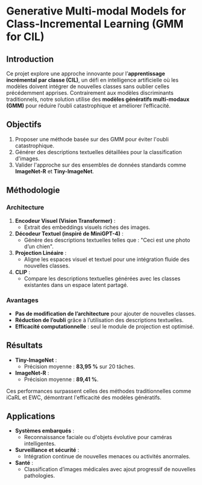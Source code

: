 # Generative Multi-modal Models for Class-Incremental Learning (GMM for CIL)

## Introduction

Ce projet explore une approche innovante pour l’**apprentissage incrémental par classe (CIL)**, un défi en intelligence artificielle où les modèles doivent intégrer de nouvelles classes sans oublier celles précédemment apprises. Contrairement aux modèles discriminants traditionnels, notre solution utilise des **modèles génératifs multi-modaux (GMM)** pour réduire l’oubli catastrophique et améliorer l’efficacité.

## Objectifs

1. Proposer une méthode basée sur des GMM pour éviter l'oubli catastrophique.
2. Générer des descriptions textuelles détaillées pour la classification d'images.
3. Valider l'approche sur des ensembles de données standards comme **ImageNet-R** et **Tiny-ImageNet**.

## Méthodologie

### Architecture

1. **Encodeur Visuel (Vision Transformer)** :
   - Extrait des embeddings visuels riches des images.
2. **Décodeur Textuel (inspiré de MiniGPT-4)** :
   - Génère des descriptions textuelles telles que : "Ceci est une photo d’un chien".
3. **Projection Linéaire** :
   - Aligne les espaces visuel et textuel pour une intégration fluide des nouvelles classes.
4. **CLIP** :
   - Compare les descriptions textuelles générées avec les classes existantes dans un espace latent partagé.

### Avantages

- **Pas de modification de l’architecture** pour ajouter de nouvelles classes.
- **Réduction de l’oubli** grâce à l’utilisation des descriptions textuelles.
- **Efficacité computationnelle** : seul le module de projection est optimisé.

## Résultats

- **Tiny-ImageNet** :
  - Précision moyenne : **83,95 %** sur 20 tâches.
- **ImageNet-R** :
  - Précision moyenne : **89,41 %**.

Ces performances surpassent celles des méthodes traditionnelles comme iCaRL et EWC, démontrant l'efficacité des modèles génératifs.

## Applications

- **Systèmes embarqués** :
  - Reconnaissance faciale ou d'objets évolutive pour caméras intelligentes.
- **Surveillance et sécurité** :
  - Intégration continue de nouvelles menaces ou activités anormales.
- **Santé** :
  - Classification d’images médicales avec ajout progressif de nouvelles pathologies.

